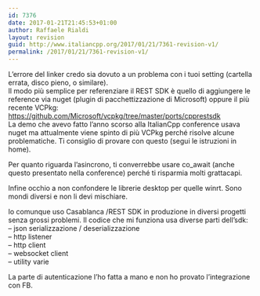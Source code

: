 ```yaml
---
id: 7376
date: 2017-01-21T21:45:53+01:00
author: Raffaele Rialdi
layout: revision
guid: http://www.italiancpp.org/2017/01/21/7361-revision-v1/
permalink: /2017/01/21/7361-revision-v1/
---
```

L&#8217;errore del linker credo sia dovuto a un problema con i tuoi setting (cartella errata, disco pieno, o similare).  
Il modo più semplice per referenziare il REST SDK è quello di aggiungere le reference via nuget (plugin di pacchettizzazione di Microsoft) oppure il più recente VCPkg:  
https://github.com/Microsoft/vcpkg/tree/master/ports/cpprestsdk  
La demo che avevo fatto l&#8217;anno scorso alla ItalianCpp conference usava nuget ma attualmente viene spinto di più VCPkg perché risolve alcune problematiche. Ti consiglio di provare con questo (segui le istruzioni in home).

Per quanto riguarda l&#8217;asincrono, ti converrebbe usare co_await (anche questo presentato nella conference) perché ti risparmia molti grattacapi.

Infine occhio a non confondere le librerie desktop per quelle winrt. Sono mondi diversi e non li devi mischiare.

Io comunque uso Casablanca /REST SDK in produzione in diversi progetti senza grossi problemi. Il codice che mi funziona usa diverse parti dell&#8217;sdk:  
&#8211; json serializzazione / deserializzazione  
&#8211; http listener  
&#8211; http client  
&#8211; websocket client  
&#8211; utility varie

La parte di autenticazione l&#8217;ho fatta a mano e non ho provato l&#8217;integrazione con FB.